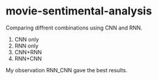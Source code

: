 # movie-sentimental-analysis

Comparing diffrent combinations using CNN and RNN.
1. CNN only
2. RNN only
3. CNN+RNN
4. RNN+CNN

My observation RNN_CNN gave the best results.